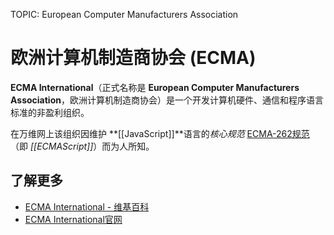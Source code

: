 TOPIC: European Computer Manufacturers Association

# 欧洲计算机制造商协会 (ECMA)

**ECMA International**（正式名称是 **European Computer Manufacturers Association**，欧洲计算机制造商协会）是一个开发计算机硬件、通信和程序语言标准的非盈利组织。

在万维网上该组织因维护 **[[JavaScript]]**语言的*核心规范*
[ECMA-262规范](http://www.ecma-international.org/publications/standards/Ecma-262.htm)
（即 *[[ECMAScript]]*）而为人所知。

## 了解更多

- [ECMA International - 维基百科](https://en.wikipedia.org/wiki/Ecma_International)
- [ECMA International官网](http://www.ecma-international.org/)
